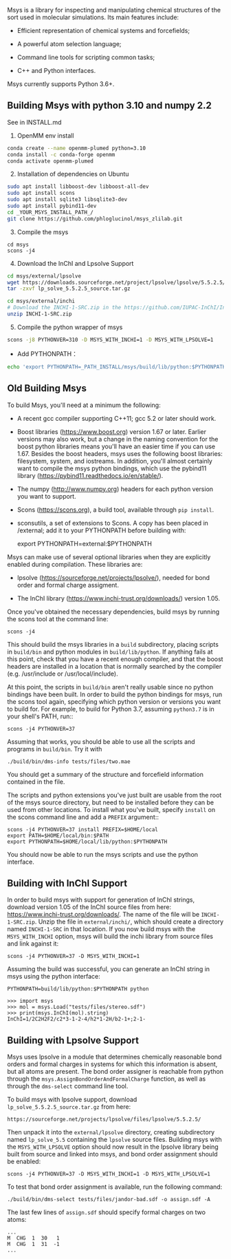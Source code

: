 Msys is a library for inspecting and manipulating chemical structures of
the sort used in molecular simulations.  Its main features include:

 * Efficient representation of chemical systems and forcefields;

 * A powerful atom selection language;

 * Command line tools for scripting common tasks;

 * C++ and Python interfaces.

Msys currently supports Python 3.6+.  

Building Msys with python 3.10 and numpy 2.2
--------------------------------------------

See in INSTALL.md

1. OpenMM env install
```sh
conda create --name openmm-plumed python=3.10
conda install -c conda-forge openmm
conda activate openmm-plumed
```

2. Installation of dependencies on Ubuntu
```sh
sudo apt install libboost-dev libboost-all-dev
sudo apt install scons
sudo apt install sqlite3 libsqlite3-dev
sudo apt install pybind11-dev
cd _YOUR_MSYS_INSTALL_PATH_/
git clone https://github.com/phloglucinol/msys_zlilab.git
```

3. Compile the msys
```
cd msys
scons -j4
```

4. Download the InChI and  Lpsolve Support
```sh
cd msys/external/lpsolve
wget https://downloads.sourceforge.net/project/lpsolve/lpsolve/5.5.2.5/lp_solve_5.5.2.5_source.tar.gz
tar -zxvf lp_solve_5.5.2.5_source.tar.gz

cd msys/external/inchi
# Download the INCHI-1-SRC.zip in the https://github.com/IUPAC-InChI/InChI/releases
unzip INCHI-1-SRC.zip
```

5. Compile the python wrapper of msys
```sh
scons -j8 PYTHONVER=310 -D MSYS_WITH_INCHI=1 -D MSYS_WITH_LPSOLVE=1
```

- Add PYTHONPATH：
```sh
echo 'export PYTHONPATH=_PATH_INSTALL/msys/build/lib/python:$PYTHONPATH' >> ~/.bashrc
```


Old Building Msys
-----------------

To build Msys, you'll need at a minimum the following:

 * A recent gcc compiler supporting C++11; gcc 5.2 or later should work.

 * Boost libraries (https://www.boost.org) version 1.67 or later.  Earlier versions may also work, but a change in the naming convention for the boost python libraries means you'll have an easier time if you can use 1.67.  Besides the boost headers, msys uses the following boost libraries: filesystem, system, and iostreams.  In addition, you'll almost certainly want to compile the msys python bindings, which use the pybind11 library (https://pybind11.readthedocs.io/en/stable/).

 * The numpy (http://www.numpy.org) headers for each python version you want to support.

 * Scons (https://scons.org), a build tool, available through `pip install`.

 * sconsutils, a set of extensions to Scons.  A copy has been placed in /external; add it to your PYTHONPATH before
 building with:

    export PYTHONPATH=external:$PYTHONPATH


Msys can make use of several optional libraries when they are explicitly
enabled during compilation.  These libraries are:

 * lpsolve (https://sourceforge.net/projects/lpsolve/), needed for bond order and formal charge assigment.

 * The InChI library (https://www.inchi-trust.org/downloads/) version 1.05.

Once you've obtained the necessary dependencies, build msys by running the scons tool at the command line:

    scons -j4

This should build the msys libraries in a `build` subdirectory, placing scripts in `build/bin` and python modules in `build/lib/python`.  If anything fails at this point, check that you have a recent enough compiler, and that the boost headers are installed in a location that is normally searched by the compiler (e.g. /usr/include or /usr/local/include).

At this point, the scripts in `build/bin` aren't really usable since no python bindings have been built.  In order to build the python bindings for msys, run the scons tool again, specifying which python version or versions you want to build for.  For example, to build for Python 3.7, assuming `python3.7` is in your shell's PATH, run::

    scons -j4 PYTHONVER=37

Assuming that works, you should be able to use all the scripts and programs in `build/bin`.  Try it with

    ./build/bin/dms-info tests/files/two.mae

You should get a summary of the structure and forcefield information contained in the file.

The scripts and python extensions you've just built are usable from the root of the msys source directory, but need to be installed before they can be used from other locations.  To install what you've built, specify `install` on the scons command line and add a `PREFIX` argument::

    scons -j4 PYTHONVER=37 install PREFIX=$HOME/local
    export PATH=$HOME/local/bin:$PATH
    export PYTHONPATH=$HOME/local/lib/python:$PYTHONPATH

You should now be able to run the msys scripts and use the python interface.


Building with InChI Support
---------------------------

In order to build msys with support for generation of InChI strings, download version 1.05 of
the InChI source files from here: https://www.inchi-trust.org/downloads/.  The name of the file
will be `INCHI-1-SRC.zip`.  Unzip the file in `external/inchi/`, which should create a directory
named `INCHI-1-SRC` in that location.  If you now build msys with the `MSYS_WITH_INCHI` option,
msys will build the inchi library from source files and link against it:

    scons -j4 PYTHONVER=37 -D MSYS_WITH_INCHI=1

Assuming the build was successful, you can generate an InChI string in msys using the python interface:

    PYTHONPATH=build/lib/python:$PYTHONPATH python

    >>> import msys
    >>> mol = msys.Load("tests/files/stereo.sdf")
    >>> print(msys.InChI(mol).string)
    InChI=1/2C2H2F2/c2*3-1-2-4/h2*1-2H/b2-1+;2-1-


Building with Lpsolve Support
-----------------------------

Msys uses lpsolve in a module that determines chemically reasonable bond orders and formal charges
in systems for which this information is absent, but all atoms are present.  The bond order assigner
is reachable from python through the `msys.AssignBondOrderAndFormalCharge` function, as well as
through the `dms-select` command line tool.

To build msys with lpsolve support, download `lp_solve_5.5.2.5_source.tar.gz` from here:

    https://sourceforge.net/projects/lpsolve/files/lpsolve/5.5.2.5/

Then unpack it into the `external/lpsolve` directory, creating
subdirectory named `lp_solve_5.5` containing the `lpsolve` source files.  Building msys with the
`MSYS_WITH_LPSOLVE` option should now result in the lpsolve library being built from source and
linked into msys, and bond order assignment should be enabled:

    scons -j4 PYTHONVER=37 -D MSYS_WITH_INCHI=1 -D MSYS_WITH_LPSOLVE=1

To test that bond order assignment is available, run the following command:

    ./build/bin/dms-select tests/files/jandor-bad.sdf -o assign.sdf -A

The last few lines of `assign.sdf` should specify formal charges on two atoms:

    ...
    M  CHG  1  30   1
    M  CHG  1  31  -1
    ...



